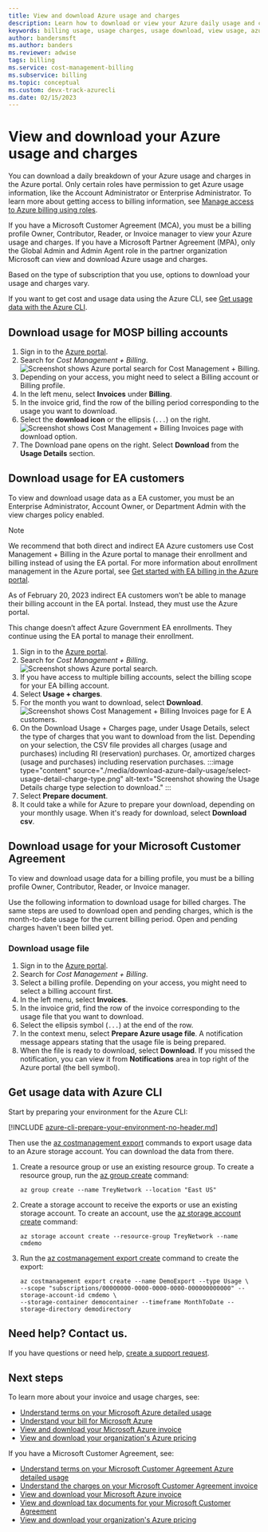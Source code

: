 ```yaml
---
title: View and download Azure usage and charges
description: Learn how to download or view your Azure daily usage and charges, and see other available resources.
keywords: billing usage, usage charges, usage download, view usage, azure invoice, azure usage
author: bandersmsft
ms.author: banders
ms.reviewer: adwise
tags: billing
ms.service: cost-management-billing
ms.subservice: billing
ms.topic: conceptual
ms.custom: devx-track-azurecli
ms.date: 02/15/2023
---
```


# View and download your Azure usage and charges

You can download a daily breakdown of your Azure usage and charges in the Azure portal. Only certain roles have permission to get Azure usage information, like the Account Administrator or Enterprise Administrator. To learn more about getting access to billing information, see [Manage access to Azure billing using roles](../manage/manage-billing-access.md).

If you have a Microsoft Customer Agreement (MCA), you must be a billing profile Owner, Contributor, Reader, or Invoice manager to view your Azure usage and charges. If you have a Microsoft Partner Agreement (MPA), only the Global Admin and Admin Agent role in the partner organization Microsoft can view and download Azure usage and charges.

Based on the type of subscription that you use, options to download your usage and charges vary.

If you want to get cost and usage data using the Azure CLI, see [Get usage data with the Azure CLI](../automate/get-usage-data-azure-cli.md).

## Download usage for MOSP billing accounts

1. Sign in to the [Azure portal](https://portal.azure.com).
1. Search for *Cost Management + Billing*.  
    ![Screenshot shows Azure portal search for Cost Management + Billing.](./media/download-azure-daily-usage/portal-cm-billing-search.png)
1. Depending on your access, you might need to select a Billing account or Billing profile.
1. In the left menu, select **Invoices** under **Billing**.
1. In the invoice grid, find the row of the billing period corresponding to the usage you want to download.
1. Select the **download icon** or the ellipsis (`...`) on the right.  
  ![Screenshot shows Cost Management + Billing Invoices page with download option.](./media/download-azure-daily-usage/download-usage-others.png)  
1. The Download pane opens on the right. Select **Download** from the **Usage Details** section.  

## Download usage for EA customers

To view and download usage data as a EA customer, you must be an Enterprise Administrator, Account Owner, or Department Admin with the view charges policy enabled.

> [!NOTE]
> We recommend that both direct and indirect EA Azure customers use Cost Management + Billing in the Azure portal to manage their enrollment and billing instead of using the EA portal. For more information about enrollment management in the Azure portal, see [Get started with EA billing in the Azure portal](../manage/ea-direct-portal-get-started.md).
>
> As of February 20, 2023 indirect EA customers won’t be able to manage their billing account in the EA portal. Instead, they must use the Azure portal. 
> 
> This change doesn’t affect Azure Government EA enrollments. They continue using the EA portal to manage their enrollment.

1. Sign in to the [Azure portal](https://portal.azure.com).
1. Search for *Cost Management + Billing*.  
    ![Screenshot shows Azure portal search.](./media/download-azure-daily-usage/portal-cm-billing-search.png)
1. If you have access to multiple billing accounts, select the billing scope for your EA billing account.
1. Select **Usage + charges**.
1. For the month you want to download, select **Download**.  
    ![Screenshot shows Cost Management + Billing Invoices page for E A customers.](./media/download-azure-daily-usage/download-usage-ea.png)
1. On the Download Usage + Charges page, under Usage Details, select the type of charges that you want to download from the list. Depending on your selection, the CSV file provides all charges (usage and purchases) including RI (reservation) purchases. Or, amortized charges (usage and purchases) including reservation purchases. 
    :::image type="content" source="./media/download-azure-daily-usage/select-usage-detail-charge-type.png" alt-text="Screenshot showing the Usage Details charge type selection to download." :::
1. Select **Prepare document**.
1.  It could take a while for Azure to prepare your download, depending on your monthly usage. When it's ready for download, select **Download csv**.

## Download usage for your Microsoft Customer Agreement

To view and download usage data for a billing profile, you must be a billing profile Owner, Contributor, Reader, or Invoice manager.

Use the following information to download usage for billed charges. The same steps are used to download open and pending charges, which is the month-to-date usage for the current billing period. Open and pending charges haven't been billed yet.

### Download usage file

1. Sign in to the [Azure portal](https://portal.azure.com).
1. Search for *Cost Management + Billing*.
1. Select a billing profile. Depending on your access, you might need to select a billing account first.
1. In the left menu, select **Invoices**.
1. In the invoice grid, find the row of the invoice corresponding to the usage file that you want to download.
1. Select the ellipsis symbol (`...`) at the end of the row.
1. In the context menu, select **Prepare Azure usage file**. A notification message appears stating that the usage file is being prepared.
1. When the file is ready to download, select **Download**. If you missed the notification, you can view it from **Notifications** area in top right of the Azure portal (the bell symbol).

## Get usage data with Azure CLI

Start by preparing your environment for the Azure CLI:

[!INCLUDE [azure-cli-prepare-your-environment-no-header.md](~/articles/reusable-content/azure-cli/azure-cli-prepare-your-environment-no-header.md)]

Then use the [az costmanagement export](/cli/azure/costmanagement/export) commands to export usage data to an Azure storage account. You can download the data from there.

1. Create a resource group or use an existing resource group. To create a resource group, run the [az group create](/cli/azure/group#az-group-create) command:

   ```azurecli
   az group create --name TreyNetwork --location "East US"
   ```

1. Create a storage account to receive the exports or use an existing storage account. To create an account, use the [az storage account create](/cli/azure/storage/account#az-storage-account-create) command:

   ```azurecli
   az storage account create --resource-group TreyNetwork --name cmdemo
   ```

1. Run the [az costmanagement export create](/cli/azure/costmanagement/export#az-costmanagement-export-create) command to create the export:

   ```azurecli
   az costmanagement export create --name DemoExport --type Usage \
   --scope "subscriptions/00000000-0000-0000-0000-000000000000" --storage-account-id cmdemo \
   --storage-container democontainer --timeframe MonthToDate --storage-directory demodirectory
   ```

## Need help? Contact us.

If you have questions or need help, [create a support request](https://go.microsoft.com/fwlink/?linkid=2083458).

## Next steps

To learn more about your invoice and usage charges, see:

- [Understand terms on your Microsoft Azure detailed usage](understand-usage.md)
- [Understand your bill for Microsoft Azure](review-individual-bill.md)
- [View and download your Microsoft Azure invoice](download-azure-invoice.md)
- [View and download your organization's Azure pricing](../manage/ea-pricing.md)

If you have a Microsoft Customer Agreement, see:

- [Understand terms on your Microsoft Customer Agreement Azure detailed usage](mca-understand-your-usage.md)
- [Understand the charges on your Microsoft Customer Agreement invoice](review-customer-agreement-bill.md)
- [View and download your Microsoft Azure invoice](download-azure-invoice.md)
- [View and download tax documents for your Microsoft Customer Agreement](mca-download-tax-document.md)
- [View and download your organization's Azure pricing](../manage/ea-pricing.md)
